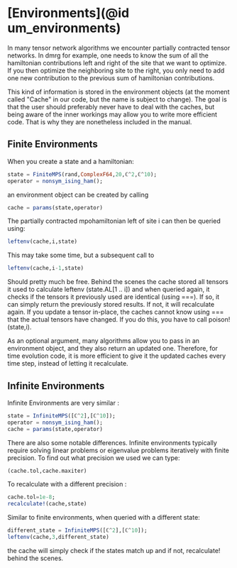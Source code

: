 # [Environments](@id um_environments)

In many tensor network algorithms we encounter partially contracted tensor networks. In dmrg for example, one needs to know the sum of all the hamiltonian contributions left and right of the site that we want to optimize. If you then optimize the neighboring site to the right, you only need to add one new contribution to the previous sum of hamiltonian contributions.

This kind of information is stored in the environment objects (at the moment called "Cache" in our code, but the name is subject to change). The goal is that the user should preferably never have to deal with the caches, but being aware of the inner workings may allow you to write more efficient code. That is why they are nonetheless included in the manual.

## Finite Environments

When you create a state and a hamiltonian:

```julia
state = FiniteMPS(rand,ComplexF64,20,ℂ^2,ℂ^10);
operator = nonsym_ising_ham();
```

an environment object can be created by calling
```julia
cache = params(state,operator)
```

The partially contracted mpohamiltonian left of site i can then be queried using:
```julia
leftenv(cache,i,state)
```

This may take some time, but a subsequent call to
```julia
leftenv(cache,i-1,state)
```

Should pretty much be free. Behind the scenes the cache stored all tensors it used to calculate leftenv (state.AL[1 .. i]) and when queried again, it checks if the tensors it previously used are identical (using ===). If so, it can simply return the previously stored results. If not, it will recalculate again. If you update a tensor in-place, the caches cannot know using === that the actual tensors have changed. If you do this, you have to call poison!(state,i).

As an optional argument, many algorithms allow you to pass in an environment object, and they also return an updated one. Therefore, for time evolution code, it is more efficient to give it the updated caches every time step, instead of letting it recalculate.

## Infinite Environments

Infinite Environments are very similar :
```julia
state = InfiniteMPS([ℂ^2],[ℂ^10]);
operator = nonsym_ising_ham();
cache = params(state,operator)
```

There are also some notable differences. Infinite environments typically require solving linear problems or eigenvalue problems iteratively with finite precision. To find out what precision we used we can type:
```julia
(cache.tol,cache.maxiter)
```

To recalculate with a different precision :
```julia
cache.tol=1e-8;
recalculate!(cache,state)
```

Similar to finite environments, when queried with a different state:
```julia
different_state = InfiniteMPS([ℂ^2],[ℂ^10]);
leftenv(cache,3,different_state)
```

the cache will simply check if the states match up and if not, recalculate! behind the scenes.
